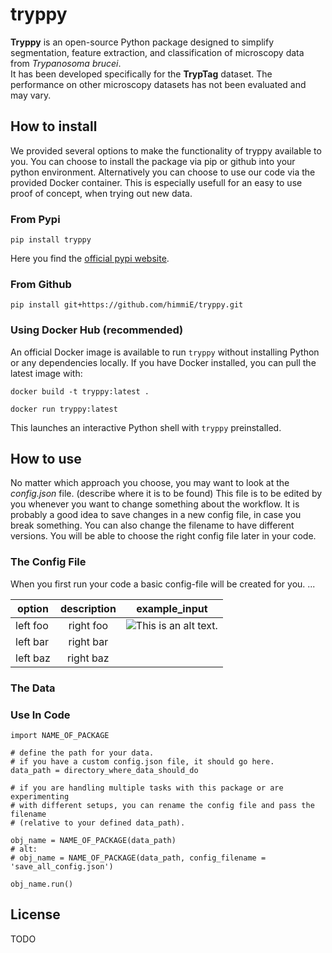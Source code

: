 # tryppy

**Tryppy** is an open-source Python package designed to simplify segmentation, feature extraction, and classification of microscopy data from *Trypanosoma brucei*.  
It has been developed specifically for the **TrypTag** dataset. The performance on other microscopy datasets has not been evaluated and may vary.

## How to install
We provided several options to make the functionality of tryppy available to you. You can choose to install the package via pip or github into your python environment. Alternatively you can choose to use our code via the provided Docker container. This is especially usefull for an easy to use proof of concept, when trying out new data.

### From Pypi
```pip install tryppy```

Here you find the [official pypi website](TODO).

### From Github
```pip install git+https://github.com/himmiE/tryppy.git```

### Using Docker Hub (recommended)
An official Docker image is available to run `tryppy` without installing Python or any dependencies locally.
If you have Docker installed, you can pull the latest image with:

```docker build -t tryppy:latest .```

```docker run tryppy:latest```

This launches an interactive Python shell with `tryppy` preinstalled.
## How to use
No matter which approach you choose, you may want to look at the *config.json* file. (describe where it is to be found) This file is to be edited by you whenever you want to change something about the workflow. It is probably a good idea to save changes in a new config file, in case you break something. You can also change the filename to have different versions. You will be able to choose the right config file later in your code.

### The Config File
When you first run your code a basic config-file will be created for you. ...

| option        | description   | example_input |
| ------------- |:-------------:|---------------|
| left foo      | right foo     |![This is an alt text.](/image/sample.webp "This is a sample image.")|
| left bar      | right bar     ||
| left baz      | right baz     ||

### The Data

### Use In Code


```
import NAME_OF_PACKAGE

# define the path for your data.
# if you have a custom config.json file, it should go here.
data_path = directory_where_data_should_do

# if you are handling multiple tasks with this package or are experimenting
# with different setups, you can rename the config file and pass the filename
# (relative to your defined data_path).

obj_name = NAME_OF_PACKAGE(data_path)
# alt: 
# obj_name = NAME_OF_PACKAGE(data_path, config_filename = 'save_all_config.json')

obj_name.run()

```


## License

TODO

